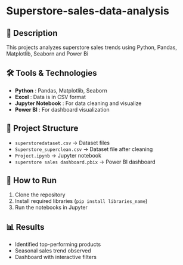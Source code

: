 # Superstore-sales-data-analysis

## 📌 Description
This projects analyzes superstore sales trends using Python, Pandas, Matplotlib, Seaborn and Power Bi 

## 🛠️ Tools & Technologies
- **Python** : Pandas, Matplotlib, Seaborn
- **Excel** : Data is in CSV format
- **Jupyter Notebook** : For data cleaning and visualize
- **Power BI** : For dashboard visualization

## 📂 Project Structure
- `superstoredataset.csv` → Dataset files
- `Superstore_superclean.csv` → Dataset file after cleaning
- `Project.ipynb` → Jupyter notebook
- `superstore sales dashboard.pbix` → Power BI dashboard

## 🚀 How to Run
1. Clone the repository  
2. Install required libraries (`pip install libraries_name`)  
3. Run the notebooks in Jupyter  

## 📊 Results
- Identified top-performing products
- Seasonal sales trend observed
- Dashboard with interactive filters
